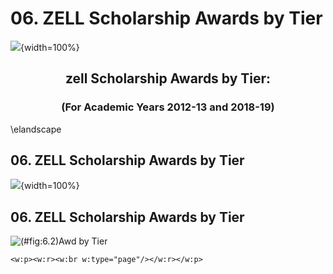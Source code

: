 # 06. ZELL Scholarship Awards by Tier









![](C:/Users/gfalk/Documents/BookdownPT/images/GEORGIA-XH-FC.png){width=100%}
<h2><center><b>zell Scholarship Awards by Tier:</b></center></h2>
<h3><center><b>(For Academic Years 2012-13 and 2018-19)</b></center></h3>

<!-- # 06. Financial Aid Awarded: Sources of Financial Aid Table -->
<!-- ```{r 6.0, echo=FALSE, fig.cap='Awd by Tier'} -->
<!-- ft_zell      <- flextable(head(dt_zell)) -->
<!--   typology   <- data.frame( -->
<!--     col_keys = c("tier",  -->
<!--                 "awd2011.12",  -->
<!--                 "amt2011.12",  -->
<!--                 "awd2012.13",  -->
<!--                 "amt2012.13",  -->
<!--                 "awd2013.14",  -->
<!--                 "amt2013.14",  -->
<!--                 "awd2014.15",  -->
<!--                 "amt2014.15",  -->
<!--                 "awd2015.16",  -->
<!--                 "amt2015.16",  -->
<!--                 "awd2016.17",  -->
<!--                 "amt2016.17",  -->
<!--                 "awd2017.18",  -->
<!--                 "amt2017.18",  -->
<!--                 "awd2018.19",  -->
<!--                 "amt2018.19"), -->
<!--     what     = c("", -->
<!--                 as.character(rep(ay[ay_0_row - 7, 2], 2)),                 -->
<!--                 as.character(rep(ay[ay_0_row - 6, 2], 2)), -->
<!--                 as.character(rep(ay[ay_0_row - 5, 2], 2)), -->
<!--                 as.character(rep(ay[ay_0_row - 4, 2], 2)), -->
<!--                 as.character(rep(ay[ay_0_row - 3, 2], 2)), -->
<!--                 as.character(rep(ay[ay_0_row - 2, 2], 2)), -->
<!--                 as.character(rep(ay[ay_0_row - 1, 2], 2)), -->
<!--                 as.character(rep(ay[ay_0_row - 0, 2], 2))), -->
<!--     measure  = c("", -->
<!--                 "# Awards", "Amount", -->
<!--                 "# Awards", "Amount", -->
<!--                 "# Awards", "Amount", -->
<!--                 "# Awards", "Amount", -->
<!--                 "# Awards", "Amount", -->
<!--                 "# Awards", "Amount",                 -->
<!--                 "# Awards", "Amount", -->
<!--                 "# Awards", "Amount"), -->
<!--     stringsAsFactors = FALSE ) -->

<!--   ft_zell    <- set_header_df(ft_zell, mapping = typology, key = "col_keys" ) -->
<!--   ft_zell    <- merge_h(ft_zell, part = "header") -->
<!--   ft_zell    <- merge_v(ft_zell, part = "header") -->

<!--   cur_keys   <- c("amt2011.12",  -->
<!--                   "amt2012.13",  -->
<!--                   "amt2013.14",  -->
<!--                   "amt2014.15",  -->
<!--                   "amt2015.16",  -->
<!--                   "amt2016.17",  -->
<!--                   "amt2017.18",  -->
<!--                   "amt2018.19") -->
<!--   int_keys   <- c("awd2011.12",  -->
<!--                   "awd2012.13",  -->
<!--                   "awd2013.14",  -->
<!--                   "awd2014.15",  -->
<!--                   "awd2015.16",  -->
<!--                   "awd2016.17",  -->
<!--                   "awd2017.18",  -->
<!--                   "awd2018.19") -->

<!--   ft_zell    <- colformat_int(ft_zell, j = cur_keys, big.mark = ",", prefix = "$") -->
<!--   ft_zell    <- colformat_int(ft_zell, j = int_keys, big.mark = ",", prefix = "") -->

<!--   ft_zell    <- fontsize(ft_zell, size = 11, part = "body") -->
<!-- # # flextable::autofit(ft_zell) -->

<!--   ft_zell    <- theme_booktabs(ft_zell) %>% -->
<!--                  bold(part = "header", bold = TRUE ) -->

<!-- # ft_zell     <- vline(ft_zell, j = 7, part = "body") -->

<!--   ft_zell    <- fit_to_width(ft_zell, max_width = 9.0) -->
<!-- # ft_zell  <- fix_border_issues(ft_zell) -->
<!--   ft_zell -->
<!-- ``` -->
\elandscape

<!-- ## 06. zell Scholarship Awards by Tier Chart -->
<!-- ```{r _6.2-viz-bar, fig.cap='Awd by Tier'} -->
<!-- ggplot(dt_zell_bar_amt,  -->
<!--         aes(fill = tier, y = amt, x = ay)) +  -->
<!--         geom_bar(position = "dodge", stat = "identity") + -->
<!--         theme(axis.text.x = element_text(angle = -90, hjust = 0)) + -->
<!--         scale_y_continuous(labels = dollar_format(prefix = "$")) -->
<!-- ``` -->

## 06. ZELL Scholarship Awards by Tier
![](C:/Users/gfalk/Documents/BookdownPT/png/p6z1.png){width=100%}

## 06. ZELL Scholarship Awards by Tier
![(\#fig:6.2)Awd by Tier](C:/Users/gfalk/Documents/BookdownPT/png/p6z2.png)

<!-- ## 06. Percent Change in ZELL Scholarship Awards by Tier -->
<!-- ```{r 6.3, fig.cap='Pct. Change by Tier'} -->
<!-- knitr::include_graphics(here::here('png/p6z3.png')) -->
<!-- ``` -->


```{=openxml}
<w:p><w:r><w:br w:type="page"/></w:r></w:p>
```
